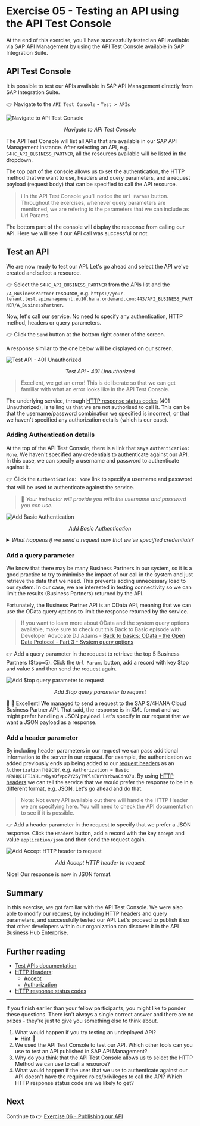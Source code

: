 # Exercise 05 - Testing an API using the API Test Console

At the end of this exercise, you'll have successfully tested an API available via SAP API Management by using the API Test Console available in SAP Integration Suite.

## API Test Console

It is possible to test our APIs available in SAP API Management directly from SAP Integration Suite.

👉 Navigate to the `API Test Console` - `Test > APIs`

![Navigate to API Test Console](assets/access-test-api-console.gif)
<p align = "center">
<i>Navigate to API Test Console</i>
</p>

The API Test Console will list all APIs that are available in our SAP API Management instance. After selecting an API, e.g. `S4HC_API_BUSINESS_PARTNER`, all the resources available will be listed in the dropdown. 

The top part of the console allows us to set the authentication, the HTTP method that we want to use, headers and query parameters, and a request payload (request body) that can be specified to call the API resource.

> ℹ️ In the API Test Console you'll notice the `Url Params` button. Throughout the exercises, whenever query parameters are mentioned, we are refering to the parameters that we can include as Url Params.

The bottom part of the console will display the response from calling our API. Here we will see if our API call was successful or not. 

## Test an API

We are now ready to test our API. Let's go ahead and select the API we've created and select a resource.

👉 Select the `S4HC_API_BUSINESS_PARTNER` from the APIs list and the `/A_BusinessPartner` resource, e.g. `https://your-tenant.test.apimanagement.eu10.hana.ondemand.com:443/API_BUSINESS_PARTNER/A_BusinessPartner`. 

Now, let's call our service. No need to specify any authentication, HTTP method, headers or query parameters.

👉 Click the `Send` button at the bottom right corner of the screen. 

A response similar to the one below will be displayed on our screen.

![Test API - 401 Unauthorized](assets/api-call-unauthorised.png)
<p align = "center">
<i>Test API - 401 Unauthorized</i>
</p>

> Excellent, we get an error! This is deliberate so that we can get familiar with what an error looks like in the API Test Console.

The underlying service, through [HTTP response status codes](https://developer.mozilla.org/en-US/docs/Web/HTTP/Status) (401 Unauthorized), is telling us that we are not authorised to call it. This can be that the username/password combination we specified is incorrect, or that we haven't specified any authorization details (which is our case).

### Adding Authentication details

At the top of the API Test Console, there is a link that says `Authentication: None`. We haven't specified any credentials to authenticate against our API. In this case, we can specify a username and password to authenticate against it.

👉 Click the `Authentication: None` link to specify a username and password that will be used to authenticate against the service. 
> 🔐 *Your instructor will provide you with the username and password you can use.*

![Add Basic Authentication](assets/add-basic-authentication.gif)
<p align = "center">
<i>Add Basic Authentication</i>
</p>

<details>
<summary><i>What happens if we send a request now that we've specified credentials?</i></summary>
<br>

Unfortunately, we will get a different error message. The error that surfaces in the UI is not as intuitive as the one we saw previously. Nothing to worry about, we will fix it in the next section. Can you think of something that we can do in our browser to find out more about the request we are making? 

![Unable to fetch response error](assets/unable-to-fetch-response.png)
<p align = "center">
<i>Unable to fetch response error - HTTP 500 error</i>
</p>

</details>

### Add a query parameter

We know that there may be many Business Partners in our system, so it is a good practice to try to minimise the impact of our call in the system and just retrieve the data that we need. This prevents adding unnecessary load to our system. In our case, we are interested in testing connectivity so we can limit the results (Business Partners) returned by the API. 

Fortunately, the Business Partner API is an OData API, meaning that we can use the OData query options to limit the response returned by the service. 

> If you want to learn more about OData and the system query options available, make sure to check out this Back to Basic episode with Developer Advocate DJ Adams - [Back to basics: OData - the Open Data Protocol - Part 3 - System query options](https://www.youtube.com/watch?v=Bln2A0_OauY&t=835s)

👉 Add a query parameter in the request to retrieve the top 5 Business Partners ($top=5). Click the `Url Params` button, add a record with key $top and value `5` and then send the request again.

![Add $top query parameter to request](assets/add-top-query-parameter.gif)
<p align = "center">
<i>Add $top query parameter to request</i>
</p>

👏 🎉 Excellent! We managed to send a request to the SAP S/4HANA Cloud Business Partner API. That said, the response is in XML format and we might prefer handling a JSON payload. Let's specify in our request that we want a JSON payload as a response.

### Add a header parameter

By including header parameters in our request we can pass additional information to the server in our request. For example, the authentication we added previously ends up being added to our [request headers](https://developer.mozilla.org/en-US/docs/Glossary/Request_header) as an `Authorization` header, e.g. `Authorization = Basic NRWHQC1FT1YHLrvbyaOfvpo7Y2SyTVPlsEWrYYrbwaCdnO7u`. By using [HTTP headers](https://developer.mozilla.org/en-US/docs/Web/HTTP/Headers) we can tell the service that we would prefer the response to be in a different format, e.g. JSON. Let's go ahead and do that.

> Note: Not every API available out there will handle the HTTP Header we are specifying here. You will need to check the API documentation to see if it is possible.

👉 Add a header parameter in the request to specify that we prefer a JSON response. Click the `Headers` button, add a record with the key `Accept` and value `application/json` and then send the request again.

![Add Accept HTTP header to request](assets/add-accept-header.gif)
<p align = "center">
<i>Add Accept HTTP header to request</i>
</p>

Nice! Our response is now in JSON format.

## Summary

In this exercise, we got familiar with the API Test Console. We were also able to modify our request, by including HTTP headers and query parameters, and successfully tested our API. Let's proceed to publish it so that other developers within our organization can discover it in the API Business Hub Enterprise.

## Further reading

* [Test APIs documentation](https://help.sap.com/docs/sap-api-management/sap-api-management/test-apis?locale=en-US)
* [HTTP Headers](https://developer.mozilla.org/en-US/docs/Web/HTTP/Headers):
  * [Accept](https://developer.mozilla.org/en-US/docs/Web/HTTP/Headers/Accept)
  * [Authorization](https://developer.mozilla.org/en-US/docs/Web/HTTP/Headers/Authorization)
* [HTTP response status codes](https://developer.mozilla.org/en-US/docs/Web/HTTP/Status)

---

If you finish earlier than your fellow participants, you might like to ponder these questions. There isn't always a single correct answer and there are no prizes - they're just to give you something else to think about.

1. What would happen if you try testing an undeployed API?
   <details>
    <summary>Hint 🔦</summary>
    <i>You can un-deploy the API deployed in exercise 04. Then head to the API Test Console and trigger an API request. <br /><b>🚨 Make sure to redeploy it after running this test as we will be using the API in future exercises.🚨</b></i>
    </details>
2. We used the API Test Console to test our API. Which other tools can you use to test an API published in SAP API Management?
3. Why do you think that the API Test Console allows us to select the HTTP Method we can use to call a resource?
4. What would happen if the user that we use to authenticate against our API doesn't have the required roles/privileges to call the API? Which HTTP response status code are we likely to get?

## Next

Continue to 👉 [Exercise 06 - Publishing our API](../06-publish-api/README.md)